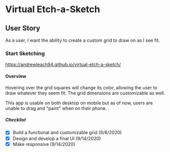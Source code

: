 # Virtual Etch-a-Sketch
## User Story
As a user, I want the ability to create a custom grid to draw on as I see fit.

### Start Sketching
https://andrewleach94.github.io/virtual-etch-a-sketch/

#### Overview
Hovering over the grid squares will change its color, allowing the user to draw whatever they seem fit. The grid dimensions are customizable as well.

This app is usable on both desktop on mobile but as of now, users are unable to drag and "paint" when on their phone. .

##### Checklist
 - [x] Build a functional and customizable grid (9/6/2020)
 - [x] Design and develop a final UI (9/14/2020)
 - [x] Make responsive (9/14/2020)
